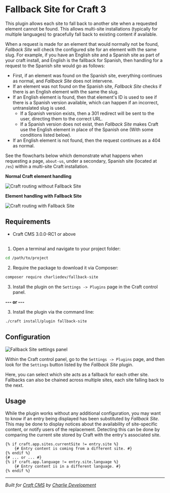 # Fallback Site for Craft 3

This plugin allows each site to fall back to another site when a requested element cannot be found. This allows multi-site installations (typically for multiple languages) to gracefully fall back to existing content if available.

When a request is made for an element that would normally not be found, *Fallback Site* will check the configured site for an element with the same slug. For example, if you have an English site and a Spanish site as part of your craft install, and English is the fallback for Spanish, then handling for a request to the Spanish site would go as follows:

* First, if an element was found on the Spanish site, everything continues as normal, and *Fallback Site* does not intervene.
* If an element was not found on the Spanish site, *Fallback Site* checks if there is an English element with the same the slug.
* If an English element is found, then that element's ID is used to see if there is a Spanish version available, which can happen if an incorrect, untranslated slug is used.
	* If a Spanish version exists, then a 301 redirect will be sent to the user, directing them to the correct URL.
	* If a Spanish version does not exist, then *Fallback Site* makes Craft use the English element in place of the Spanish one (With some conditions listed below).
* If an English element is not found, then the request continues as a 404 as normal.

See the flowcharts below which demonstrate what happens when requesting a page, `about-us`, under a secondary, Spanish site (located at `/es`) within a multi-site Craft installation.

**Normal Craft element handling**

![Craft routing without Fallback Site](./resources/without-plugin.png)

**Element handling with Fallback Site**

![Craft routing with Fallback Site](./resources/with-plugin.png)

## Requirements

* Craft CMS 3.0.0-RC1 or above

##
1. Open a terminal and navigate to your project folder:

```bash
cd /path/to/project
```

2. Require the package to download it via Composer:

```bash
composer require charliedev/fallback-site
```

3. Install the plugin on the `Settings -> Plugins` page in the Craft control panel.

**--- or ---**

3. Install the plugin via the command line:

```bash
./craft install/plugin fallback-site
```

## Configuration

![Fallback Site settings panel](./resources/settings-screenshot.png)

Within the Craft control panel, go to the `Settings -> Plugins` page, and then look for the `Settings` button listed by the *Fallback Site* plugin.

Here, you can select which site acts as a fallback for each other site. Fallbacks can also be chained across multiple sites, each site falling back to the next.

## Usage

While the plugin works without any additional configuration, you may want to know if an entry being displayed has been substituted by *Fallback Site*. This may be done to display notices about the availability of site-specific content, or notify users of the replacement. Detecting this can be done by comparing the current site stored by Craft with the entry's associated site.

```
{% if craft.app.sites.currentSite != entry.site %}
	{# Entry content is coming from a different site. #}
{% endif %}
{# ... or ... #}
{% if craft.app.language != entry.site.language %}
	{# Entry content is in a different language. #}
{% endif %}
```

---

*Built for [Craft CMS](https://craftcms.com/) by [Charlie Development](http://charliedev.com/)*
